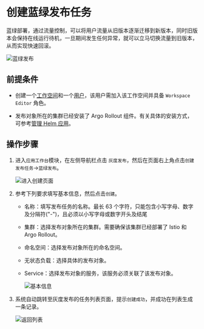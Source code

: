 # 创建蓝绿发布任务

蓝绿部署，通过流量控制，可以将用户流量从旧版本逐渐迁移到新版本，同时旧版本会保持在线运行待机，一旦期间发生任何异常，就可以立马切换流量到旧版本，从而实现快速回滚。

![蓝绿发布](https://docs.daocloud.io/daocloud-docs-images/docs/zh/docs/amamba/images/blue-green.png)

## 前提条件

- 创建一个[工作空间](../../../ghippo/user-guide/workspace/workspace.md)和一个[用户](../../../ghippo/user-guide/access-control/user.md)，该用户需加入该工作空间并具备 `Workspace Editor` 角色。

- 发布对象所在的集群已经安装了 Argo Rollout 组件。有关具体的安装方式，可参考[管理 Helm 应用](../../../kpanda/user-guide/helm/helm-app.md)。

## 操作步骤

1. 进入`应用工作台`模块，在左侧导航栏点击 `灰度发布`，然后在页面右上角点击`创建发布任务`->`蓝绿发布`。

    ![进入创建页面](https://docs.daocloud.io/daocloud-docs-images/docs/zh/docs/amamba/images/blue-green01.png)

2. 参考下列要求填写基本信息，然后点击`创建`。

    - 名称：填写发布任务的名称。最长 63 个字符，只能包含小写字母、数字及分隔符("-")，且必须以小写字母或数字开头及结尾
    - 集群：选择发布对象所在的集群。需要确保该集群已经部署了 Istio 和 Argo Rollout。
    - 命名空间：选择发布对象所在的命名空间。
    - 无状态负载：选择具体的发布对象。
    - Service：选择发布对象的服务，该服务必须关联了该发布对象。

        ![基本信息](https://docs.daocloud.io/daocloud-docs-images/docs/zh/docs/amamba/images/blue-green02.png)

3. 系统自动跳转至灰度发布的任务列表页面，提示`创建成功`，并成功在列表生成一条记录。

    ![返回列表](https://docs.daocloud.io/daocloud-docs-images/docs/zh/docs/amamba/images/blue-green03.png)
